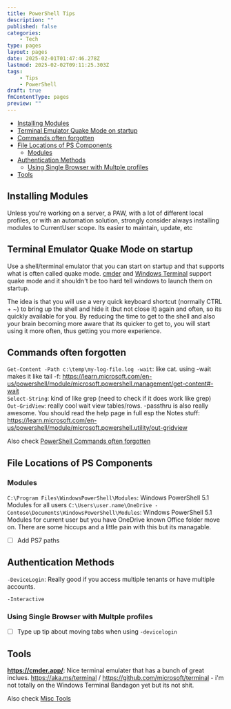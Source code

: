 ```yaml
---
title: PowerShell Tips
description: ""
published: false
categories:
    - Tech
type: pages
layout: pages
date: 2025-02-01T01:47:46.278Z
lastmod: 2025-02-02T09:11:25.303Z
tags:
    - Tips
    - PowerShell
draft: true
fmContentType: pages
preview: ""
---
```


<!--- cSpell:disable --->
* [Installing Modules](#installing-modules)
* [Terminal Emulator Quake Mode on startup](#terminal-emulator-quake-mode-on-startup)
* [Commands often forgotten](#commands-often-forgotten)
* [File Locations of PS Components](#file-locations-of-ps-components)
  * [Modules](#modules)
* [Authentication Methods](#authentication-methods)
  * [Using Single Browser with Multple profiles](#using-single-browser-with-multple-profiles)
* [Tools](#tools)
<!--- cSpell:enable --->

## Installing Modules

Unless you're working on a server, a PAW, with a lot of different local profiles, or with an automation solution, strongly consider always installing modules to CurrentUser scope. Its easier to maintain, update, etc

## Terminal Emulator Quake Mode on startup

Use a shell/terminal emulator that you can start on startup and that supports what is often called quake mode. [cmder](https://cmder.app/) and [Windows Terminal](https://aka.ms/terminal) support quake mode and it shouldn't be too hard tell windows to launch them on startup.

The idea is that you will use a very quick keyboard shortcut (normally CTRL + ~) to bring up the shell and hide it (but not close it) again and often, so its quickly available for you. By reducing the time to get to the shell and also your brain becoming more aware that its quicker to get to, you will start using it more often, thus getting you more experience.

## Commands often forgotten

`Get-Content -Path c:\temp\my-log-file.log -wait`: like cat. using -wait makes it like tail -f: <https://learn.microsoft.com/en-us/powershell/module/microsoft.powershell.management/get-content#-wait>\
`Select-String`: kind of like grep (need to check if it does work like grep)\
`Out-GridView`: really cool wait view tables/rows. -passthru is also really awesome. You should read the help page in full esp the Notes stuff: <https://learn.microsoft.com/en-us/powershell/module/microsoft.powershell.utility/out-gridview>

Also check [PowerShell Commands often forgotten](powershell-commands.md#commands-often-forgotten)

## File Locations of PS Components

### Modules

`C:\Program Files\WindowsPowerShell\Modules`: Windows PowerShell 5.1 Modules for all users
`C:\Users\user.name\OneDrive - Contoso\Documents\WindowsPowerShell\Modules`: Windows PowerShell 5.1 Modules for current user but you have OneDrive known Office folder move on. There are some hiccups and a little pain with this but its managable.

* [ ] Add PS7 paths

## Authentication Methods

`-DeviceLogin`: Really good if you access multiple tenants or have multiple accounts.

`-Interactive`

### Using Single Browser with Multple profiles

* [ ] Type up tip about moving tabs when using `-devicelogin`

## Tools

**<https://cmder.app/>**: Nice terminal emulater that has a bunch of great inclues.
<https://aka.ms/terminal> / <https://github.com/microsoft/terminal> - i'm not totally on the Windows Terminal Bandagon yet but its not shit.

Also check [Misc Tools](misc-tools.md)
